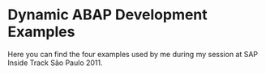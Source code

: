 Dynamic ABAP Development Examples
=====================

Here you can find the four examples used by me during my session at SAP Inside Track São Paulo 2011.
